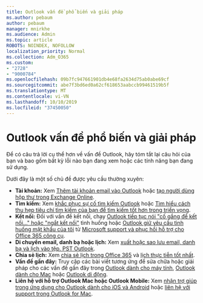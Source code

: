 ```yaml
---
title: Outlook vấn đề phổ biến và giải pháp
ms.author: pebaum
author: pebaum
manager: mnirkhe
ms.audience: Admin
ms.topic: article
ROBOTS: NOINDEX, NOFOLLOW
localization_priority: Normal
ms.collection: Adm_O365
ms.custom:
- "2728"
- "9000784"
ms.openlocfilehash: 09b7fc947661901db4e68fa2634d75ab0abe69cf
ms.sourcegitcommit: abe7f3bd6ed0a62cf618653aabccb99461519b5f
ms.translationtype: MT
ms.contentlocale: vi-VN
ms.lasthandoff: 10/10/2019
ms.locfileid: "37450050"
---
```

# <a name="outlook-common-issues-and-resolutions"></a>Outlook vấn đề phổ biến và giải pháp

Để có câu trả lời cụ thể hơn về vấn đề Outlook, hãy tóm tắt lại câu hỏi của bạn và bao gồm bất kỳ lỗi nào bạn đang xem hoặc các tính năng bạn đang sử dụng.

Dưới đây là một số chủ đề được yêu cầu thường xuyên:

- **Tài khoản:** Xem [Thêm tài khoản email vào Outlook](https://support.office.com/article/6e27792a-9267-4aa4-8bb6-c84ef146101b) hoặc [tạo người dùng hộp thư trong Exchange Online](https://docs.microsoft.com/Exchange/recipients-in-exchange-online/create-user-mailboxes).
- **Tìm kiếm:** Xem [khắc phục sự cố tìm kiếm Outlook](https://support.office.com/article/2556b11f-f4d8-46be-b0a7-de33a3f4f066) hoặc [Tìm hiểu cách thu hẹp tiêu chí tìm kiếm của bạn để tìm kiếm tốt hơn trong triển vọng](https://support.office.com/article/D824D1E9-A255-4C8A-8553-276FB895A8DA).
- **Kết nối:** Đối với vấn đề kết nối, chạy [Outlook tiếp tục nói "cố gắng để kết nối..." hoặc "ngắt kết nối"](https://aka.ms/SaRA-OutlookDisconnect) tình huống hoặc [Outlook giữ yêu cầu tình huống mật khẩu của tôi](https://aka.ms/SaRA-OutlookPwdPrompt) từ [Microsoft support và phục hồi hỗ trợ cho Office 365 công cụ](https://diagnostics.outlook.com/#/).
- **Di chuyển email, danh bạ hoặc lịch:** Xem [xuất hoặc sao lưu email, danh bạ và lịch vào tệp. PST Outlook](https://support.office.com/article/14252b52-3075-4e9b-be4e-ff9ef1068f91).
- **Chia sẻ lịch:** Xem [chia sẻ lịch trong Office 365](https://support.office.com/article/b576ecc3-0945-4d75-85f1-5efafb8a37b4) và [lịch thực tiễn tốt nhất](https://support.office.com/article/D93F72D3-2361-4E0D-8D6A-5C4939C17F39).
- **Vấn đề gần đây:** Truy cập các bài viết tương ứng để sửa chữa hoặc giải pháp cho các vấn đề gần đây trong [Outlook dành cho máy tính](https://support.office.com/article/ecf61305-f84f-4e13-bb73-95a214ac1230), [Outlook dành cho Mac](https://support.office.com/article/54afa5e3-db38-422a-9d94-3b55330ded8e) hoặc [Outlook di động](https://support.office.com/article/a264ef01-9c88-48fb-9285-7017e4f31f02).
- **Liên hệ với hỗ trợ Outlook Mac hoặc Outlook Mobile:** Xem [nhận trợ giúp trong ứng dụng cho Outlook dành cho iOS và Android](https://support.office.com/article/218a22d1-9fa5-4889-b689-de1c63493243) hoặc [liên hệ với support trong Outlook for Mac](https://support.office.com/article/d0410177-8e65-4487-93f7-206a3a3d71a8).